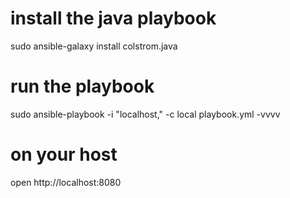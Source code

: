 
# install the java playbook
sudo ansible-galaxy install colstrom.java

# run the playbook
sudo ansible-playbook -i "localhost," -c local playbook.yml -vvvv

# on your host
open http://localhost:8080
